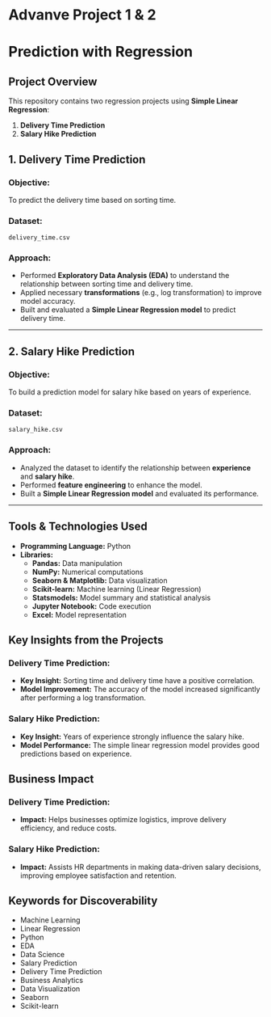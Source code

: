 # Advanve Project 1 & 2
# Prediction with Regression

## Project Overview

This repository contains two regression projects using **Simple Linear Regression**:

1. **Delivery Time Prediction**
2. **Salary Hike Prediction**


## 1. Delivery Time Prediction

### **Objective:**
To predict the delivery time based on sorting time.

### **Dataset:**
`delivery_time.csv`

### **Approach:**
- Performed **Exploratory Data Analysis (EDA)** to understand the relationship between sorting time and delivery time.
- Applied necessary **transformations** (e.g., log transformation) to improve model accuracy.
- Built and evaluated a **Simple Linear Regression model** to predict delivery time.

---

## 2. Salary Hike Prediction

### **Objective:**
To build a prediction model for salary hike based on years of experience.

### **Dataset:**
`salary_hike.csv`

### **Approach:**
- Analyzed the dataset to identify the relationship between **experience** and **salary hike**.
- Performed **feature engineering** to enhance the model.
- Built a **Simple Linear Regression model** and evaluated its performance.

---

## Tools & Technologies Used

- **Programming Language:** Python
- **Libraries:**
  - **Pandas:** Data manipulation
  - **NumPy:** Numerical computations
  - **Seaborn & Matplotlib:** Data visualization
  - **Scikit-learn:** Machine learning (Linear Regression)
  - **Statsmodels:** Model summary and statistical analysis
  - **Jupyter Notebook:** Code execution
  - **Excel:** Model representation
  

## Key Insights from the Projects

### **Delivery Time Prediction:**
- **Key Insight:** Sorting time and delivery time have a positive correlation.
- **Model Improvement:** The accuracy of the model increased significantly after performing a log transformation.

### **Salary Hike Prediction:**
- **Key Insight:** Years of experience strongly influence the salary hike.
- **Model Performance:** The simple linear regression model provides good predictions based on experience.

## Business Impact

### **Delivery Time Prediction:**
- **Impact:** Helps businesses optimize logistics, improve delivery efficiency, and reduce costs.

### **Salary Hike Prediction:**
- **Impact:** Assists HR departments in making data-driven salary decisions, improving employee satisfaction and retention.

## Keywords for Discoverability

- Machine Learning
- Linear Regression
- Python
- EDA
- Data Science
- Salary Prediction
- Delivery Time Prediction
- Business Analytics
- Data Visualization
- Seaborn
- Scikit-learn
